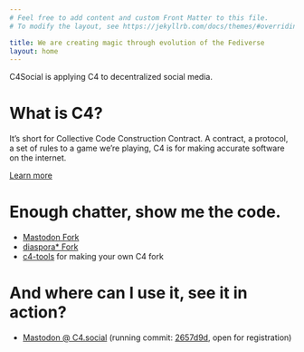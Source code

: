```yaml
---
# Feel free to add content and custom Front Matter to this file.
# To modify the layout, see https://jekyllrb.com/docs/themes/#overriding-theme-defaults

title: We are creating magic through evolution of the Fediverse
layout: home
---
```


C4Social is applying C4 to decentralized social media.

# What is C4?

It’s short for Collective Code Construction Contract. A contract, a protocol, a set of rules to a game we’re playing, C4 is for making accurate software on the internet.

[Learn more](/about)


# Enough chatter, show me the code.

* [Mastodon Fork](https://github.com/weex/mastodon)
* [diaspora\* Fork](https://github.com/weex/mastodon)
* [c4-tools](https://github.com/weex/c4-tools) for making your own C4 fork

# And where can I use it, see it in action?

* [Mastodon @ C4.social](https://c4.social) (running commit: [2657d9d](https://github.com/weex/mastodon/commit/2657d9dc6e1d805a5d7760c956a1f846adb344fd), open for registration)
